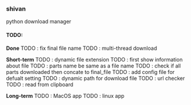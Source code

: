 ### shivan
python download manager



#### TODO:
**Done**
TODO : fix final file name <solved>
TODO : multi-thread download <solved>

**Short-term**
TODO : dynamic file extension
TODO : first show information about file
TODO : parts name be same as a file name
TODO : check if all parts downloaded then concate to final_file
TODO : add config file for defualt setting
TODO : dynamic path for download file
TODO : url checker
TODO : read from clipboard


**Long-term**
TODO : MacOS app
TODO : linux app